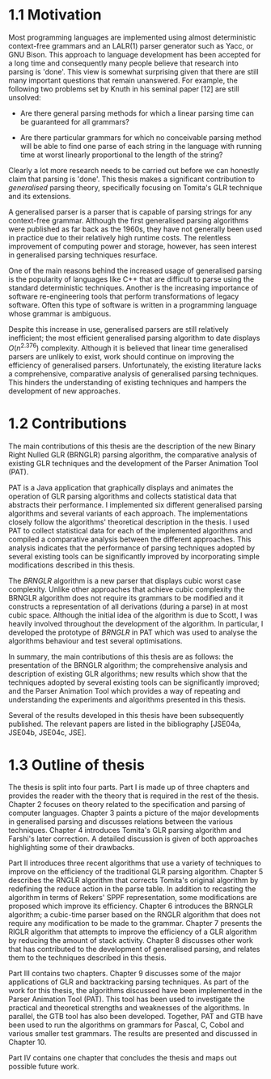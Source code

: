 # 1.1 Motivation

Most programming languages are implemented using almost deterministic context-free grammars and an LALR(1) parser generator such as Yacc, or GNU Bison. This approach to language development has been accepted for a long time and consequently many people believe that research into parsing is 'done'. This view is somewhat surprising given that there are still many important questions that remain unanswered. For example, the following two problems set by Knuth in his seminal paper [12] are still unsolved:

- Are there general parsing methods for which a linear parsing time can be guaranteed for all grammars? 

- Are there particular grammars for which no conceivable parsing method will be able to find one parse of each string in the language with running time at worst linearly proportional to the length of the string?

Clearly a lot more research needs to be carried out before we can honestly claim that parsing is 'done'. This thesis makes a significant contribution to _generalised_ parsing theory, specifically focusing on Tomita's GLR technique and its extensions.

A generalised parser is a parser that is capable of parsing strings for any context-free grammar. Although the first generalised parsing algorithms were published as far back as the 1960s, they have not generally been used in practice due to their relatively high runtime costs. The relentless improvement of computing power and storage, however, has seen interest in generalised parsing techniques resurface.

One of the main reasons behind the increased usage of generalised parsing is the popularity of languages like C++ that are difficult to parse using the standard deterministic techniques. Another is the increasing importance of software re-engineering tools that perform transformations of legacy software. Often this type of software is written in a programming language whose grammar is ambiguous.

Despite this increase in use, generalised parsers are still relatively inefficient; the most efficient generalised parsing algorithm to date displays $O(n^{2.376})$ complexity. Although it is believed that linear time generalised parsers are unlikely to exist, work should continue on improving the efficiency of generalised parsers. Unfortunately, the existing literature lacks a comprehensive, comparative analysis of generalised parsing techniques. This hinders the understanding of existing techniques and hampers the development of new approaches.

# 1.2 Contributions

The main contributions of this thesis are the description of the new Binary Right Nulled GLR (BRNGLR) parsing algorithm, the comparative analysis of existing GLR techniques and the development of the Parser Animation Tool (PAT).

PAT is a Java application that graphically displays and animates the operation of GLR parsing algorithms and collects statistical data that abstracts their performance. I implemented six different generalised parsing algorithms and several variants of each approach. The implementations closely follow the algorithms' theoretical description in the thesis. I used PAT to collect statistical data for each of the implemented algorithms and compiled a comparative analysis between the different approaches. This analysis indicates that the performance of parsing techniques adopted by several existing tools can be significantly improved by incorporating simple modifications described in this thesis.

The _BRNGLR_ algorithm is a new parser that displays cubic worst case complexity. Unlike other approaches that achieve cubic complexity the BRNGLR algorithm does not require its grammars to be modified and it constructs a representation of all derivations (during a parse) in at most cubic space. Although the initial idea of the algorithm is due to Scott, I was heavily involved throughout the development of the algorithm. In particular, I developed the prototype of _BRNGLR_ in PAT which was used to analyse the algorithms behaviour and test several optimisations.

In summary, the main contributions of this thesis are as follows: the presentation of the BRNGLR algorithm; the comprehensive analysis and description of existing GLR algorithms; new results which show that the techniques adopted by several existing tools can be significantly improved; and the Parser Animation Tool which provides a way of repeating and understanding the experiments and algorithms presented in this thesis.

Several of the results developed in this thesis have been subsequently published. The relevant papers are listed in the bibliography [JSE04a, JSE04b, JSE04c, JSE].

# 1.3 Outline of thesis

The thesis is split into four parts. Part I is made up of three chapters and provides the reader with the theory that is required in the rest of the thesis. Chapter 2 focuses on theory related to the specification and parsing of computer languages. Chapter 3 paints a picture of the major developments in generalised parsing and discusses relations between the various techniques. Chapter 4 introduces Tomita's GLR parsing algorithm and Farshi's later correction. A detailed discussion is given of both approaches highlighting some of their drawbacks.

Part II introduces three recent algorithms that use a variety of techniques to improve on the efficiency of the traditional GLR parsing algorithm. Chapter 5 describes the RNGLR algorithm that corrects Tomita's original algorithm by redefining the reduce action in the parse table. In addition to recasting the algorithm in terms of Rekers' SPPF representation, some modifications are proposed which improve its efficiency. Chapter 6 introduces the BRNGLR algorithm; a cubic-time parser based on the RNGLR algorithm that does not require any modification to be made to the grammar. Chapter 7 presents the RIGLR algorithm that attempts to improve the efficiency of a GLR algorithm by reducing the amount of stack activity. Chapter 8 discusses other work that has contributed to the development of generalised parsing, and relates them to the techniques described in this thesis.

Part III contains two chapters. Chapter 9 discusses some of the major applications of GLR and backtracking parsing techniques. As part of the work for this thesis, the algorithms discussed have been implemented in the Parser Animation Tool (PAT). This tool has been used to investigate the practical and theoretical strengths and weaknesses of the algorithms. In parallel, the GTB tool has also been developed. Together, PAT and GTB have been used to run the algorithms on grammars for Pascal, C, Cobol and various smaller test grammars. The results are presented and discussed in Chapter 10.

Part IV contains one chapter that concludes the thesis and maps out possible future work.